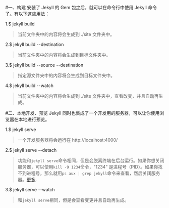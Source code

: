 #一、构建
安装了 Jekyll 的 Gem 包之后，就可以在命令行中使用 Jekyll 命令了。有以下这些用法：
 
1.$ jekyll build

>当前文件夹中的内容将会生成到 ./site 文件夹中。

2.$ jekyll build --destination <destination>

>当前文件夹中的内容将会生成到目标文件夹<destination>中。

3.$ jekyll build --source <source> --destination <destination>

>指定源文件夹<source>中的内容将会生成到目标文件夹<destination>中。

4.$ jekyll build --watch

>当前文件夹中的内容将会生成到 ./site 文件夹中，查看改变，并且自动再生成。

#二、本地开发、预览
Jekyll 同时也集成了一个开发用的服务器，可以让你使用浏览器在本地进行预览。

1.$ jekyll serve

>一个开发服务器将会运行在 http://localhost:4000/

2.$ jekyll serve --detach

>功能和`jekyll serve`命令相同，但是会脱离终端在后台运行。如果你想关闭服务器，可以使用`kill -9 1234`命令，"1234" 是进程号（PID）。如果你找不到进程号，那么就用`ps aux | grep jekyll`命令来查看，然后关闭服务器。[更多](http://unixhelp.ed.ac.uk/shell/jobz5.html).

3.$ jekyll serve --watch

>和`jekyll serve`相同，但是会查看变更并且自动再生成。
	